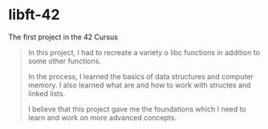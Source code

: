 # libft-42
The first project in the 42 Cursus

>In this project, I had to recreate a variety o libc functions in addition to some other functions.
>
>In the process, I learned the basics of data structures and computer memory. I also learned what are and how to work with structes and linked lists.
>
>I believe that this project gave me the foundations which I need to learn and work on more advanced concepts.
